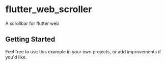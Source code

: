 # flutter_web_scroller

A scrollbar for flutter web

## Getting Started

Feel free to use this example in your own projects, or add improvements if you'd like.

